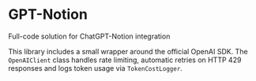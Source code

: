 # GPT-Notion

Full-code solution for ChatGPT-Notion integration

This library includes a small wrapper around the official OpenAI SDK. The
`OpenAIClient` class handles rate limiting, automatic retries on HTTP 429
responses and logs token usage via `TokenCostLogger`.
